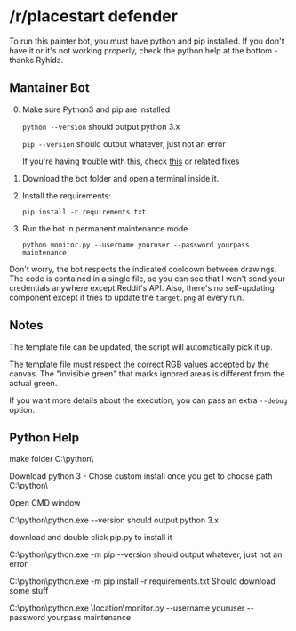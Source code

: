# /r/placestart defender

To run this painter bot, you must have python and pip installed.
If you don't have it or it's not working properly, check the python help at the bottom - thanks Ryhida.

## Mantainer Bot

0. Make sure Python3 and pip are installed

    `python --version` should output python 3.x

    `pip --version` should output whatever, just not an error

    If you're having trouble with this, check [this](http://stackoverflow.com/questions/23708898/pip-is-not-recognized-as-an-internal-or-external-command) or related fixes


1. Download the bot folder and open a terminal inside it.

2. Install the requirements:

    `pip install -r requirements.txt`

3. Run the bot in permanent maintenance mode

    `python monitor.py --username youruser --password yourpass maintenance`

Don't worry, the bot respects the indicated cooldown between drawings.
The code is contained in a single file, so you can see that I won't send your credentials anywhere except Reddit's API. Also, there's no self-updating component except it tries to update the `target.png` at every run.

## Notes

The template file can be updated, the script will automatically pick it up.

The template file must respect the correct RGB values accepted by the canvas. The "invisible green" that marks ignored areas is different from the actual green.

If you want more details about the execution, you can pass an extra `--debug` option.

## Python Help

make folder C:\python\

Download python 3 - Chose custom install once you get to choose path C:\python\

Open CMD window

C:\python\python.exe --version should output python 3.x

download and double click pip.py to install it

C:\python\python.exe -m pip --version should output whatever, just not an error

C:\python\python.exe -m pip install -r requirements.txt Should download some stuff

C:\python\python.exe \location\monitor.py --username youruser --password yourpass maintenance

